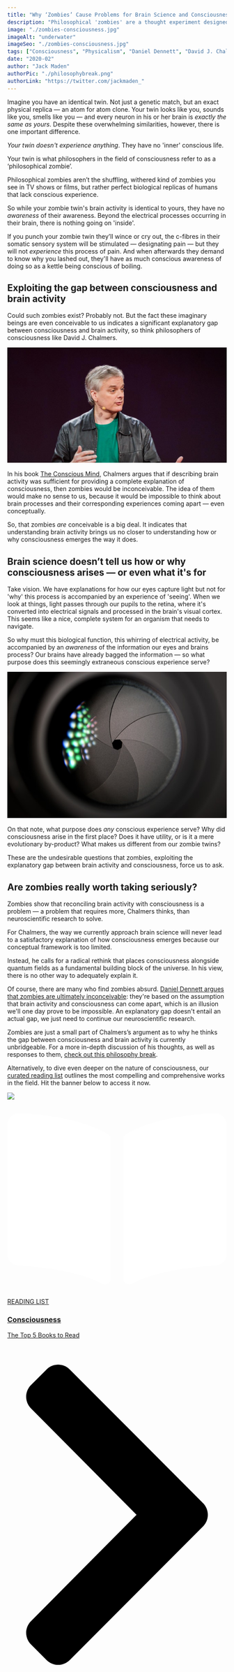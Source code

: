 ```yaml
---
title: "Why ‘Zombies’ Cause Problems for Brain Science and Consciousness"
description: "Philosophical 'zombies' are a thought experiment designed to illuminate problems with the science of the brain. This article introduces your zombie twin — an identical, non-conscious version of you."
image: "./zombies-consciousness.jpg"
imageAlt: "underwater"
imageSeo: "./zombies-consciousness.jpg"
tags: ["Consciousness", "Physicalism", "Daniel Dennett", "David J. Chalmers"]
date: "2020-02"
author: "Jack Maden"
authorPic: "./philosophybreak.png"
authorLink: "https://twitter.com/jackmaden_"
---
```

<span class="big-letter">I</span>magine you have an identical twin. Not just a genetic match, but an exact physical replica — an atom for atom clone. Your twin looks like you, sounds like you, smells like you — and every neuron in his or her brain is <i>exactly the same as yours</i>. Despite these overwhelming similarities, however, there is one important difference. 

_Your twin doesn't experience anything_. They have no 'inner' conscious life.

Your twin is what philosophers in the field of consciousness refer to as a ‘philosophical zombie’. 

Philosophical zombies aren’t the shuffling, withered kind of zombies you see in TV shows or films, but rather perfect biological replicas of humans that lack conscious experience. 

So while your zombie twin's brain activity is identical to yours, they have no _awareness_ of their awareness. Beyond the electrical processes occurring in their brain, there is nothing going on 'inside'.  

If you punch your zombie twin they’ll wince or cry out, the c-fibres in their somatic sensory system will be stimulated — designating pain — but they will not _experience_ this process of pain. And when afterwards they demand to know why you lashed out, they'll have as much conscious awareness of doing so as a kettle being conscious of boiling.

## Exploiting the gap between consciousness and brain activity

<span class="big-letter">C</span>ould such zombies exist? Probably not. But the fact these imaginary beings are even conceivable to us indicates a significant explanatory gap between consciousness and brain activity, so think philosophers of consciousness like David J. Chalmers. 

![David J. Chalmers consciousness](./davidjchalmers.jpg "David J. Chalmers: the bad boy rock star of the consciousness world.")

In his book [The Conscious Mind](http://www.amazon.com/gp/product/0195117891/ref=as_li_tl?ie=UTF8&tag=philosophybre-20&camp=1789&creative=9325&linkCode=as2&creativeASIN=0195117891&linkId=17c460a9634b6fbce9ec8a22d88884e9), Chalmers argues that if describing brain activity was sufficient for providing a complete explanation of consciousness, then zombies would be inconceivable. The idea of them would make no sense to us, because it would be impossible to think about brain processes and their corresponding experiences coming apart — even conceptually.

So, that zombies _are_ conceivable is a big deal. It indicates that understanding brain activity brings us no closer to understanding how or why consciousness emerges the way it does. 

## Brain science doesn’t tell us how or why consciousness arises — or even what it's for

<span class="big-letter">T</span>ake vision. We have explanations for how our eyes capture light but not for 'why' this process is accompanied by an experience of 'seeing'. When we look at things, light passes through our pupils to the retina, where it's converted into electrical signals and processed in the brain's visual cortex. This seems like a nice, complete system for an organism that needs to navigate. 

So why must this biological function, this whirring of electrical activity, be accompanied by an <i>awareness</i> of the information our eyes and brains process? Our brains have already bagged the information — so what purpose does this seemingly extraneous conscious experience serve? 

![cameras consciousness](./camera-consciousness.jpg "Do cameras experience the images they capture?")

On that note, what purpose does _any_ conscious experience serve? Why did consciousness arise in the first place? Does it have utility, or is it a mere evolutionary by-product? What makes us different from our zombie twins? 

These are the undesirable questions that zombies, exploiting the explanatory gap between brain activity and consciousness, force us to ask. 

## Are zombies really worth taking seriously?

<span class="big-letter">Z</span>ombies show that reconciling brain activity with consciousness is a problem — a problem that requires more, Chalmers thinks, than neuroscientific research to solve.

For Chalmers, the way we currently approach brain science will never lead to a satisfactory explanation of how consciousness emerges because our conceptual framework is too limited. 

Instead, he calls for a radical rethink that places consciousness alongside quantum fields as a fundamental building block of the universe. In his view, there is no other way to adequately explain it.

Of course, there are many who find zombies absurd. [Daniel Dennett argues that zombies are ultimately inconceivable](/articles/what-is-consciousness/): they're based on the assumption that brain activity and consciousness can come apart, which is an illusion we'll one day prove to be impossible. An explanatory gap doesn't entail an actual gap, we just need to continue our neuroscientific research.

Zombies are just a small part of Chalmers’s argument as to why he thinks the gap between consciousness and brain activity is currently unbridgeable. For a more in-depth discussion of his thoughts, as well as responses to them, [check out this philosophy break](/articles/what-is-consciousness).

Alternatively, to dive even deeper on the nature of consciousness, our [curated reading list](/reading-lists/consciousness/) outlines the most compelling and comprehensive works in the field. Hit the banner below to access it now.

<a class="reading-list cta" href="/reading-lists/consciousness/">
    <img class="title-img" src="/consciousnesslist.jpg"/>
    <div class="darkener"></div>
    <div class="reading-list-title">
        <span class="tag time"><svg xmlns="http://www.w3.org/2000/svg" viewBox="0 0 576 512"><path fill="#fff" d="M542.22 32.05c-54.8 3.11-163.72 14.43-230.96 55.59-4.64 2.84-7.27 7.89-7.27 13.17v363.87c0 11.55 12.63 18.85 23.28 13.49 69.18-34.82 169.23-44.32 218.7-46.92 16.89-.89 30.02-14.43 30.02-30.66V62.75c.01-17.71-15.35-31.74-33.77-30.7zM264.73 87.64C197.5 46.48 88.58 35.17 33.78 32.05 15.36 31.01 0 45.04 0 62.75V400.6c0 16.24 13.13 29.78 30.02 30.66 49.49 2.6 149.59 12.11 218.77 46.95 10.62 5.35 23.21-1.94 23.21-13.46V100.63c0-5.29-2.62-10.14-7.27-12.99z"/></svg>READING LIST</span>
        <div class="separator reading-list banner"></div>
        <h3>Consciousness</h3>
        <p style="margin: 0;">The Top 5 Books to Read</p>
    </div>    
    <svg class="cta swing" xmlns="http://www.w3.org/2000/svg" viewBox="0 0 320 512"><path d="M285.476 272.971L91.132 467.314c-9.373 9.373-24.569 9.373-33.941 0l-22.667-22.667c-9.357-9.357-9.375-24.522-.04-33.901L188.505 256 34.484 101.255c-9.335-9.379-9.317-24.544.04-33.901l22.667-22.667c9.373-9.373 24.569-9.373 33.941 0L285.475 239.03c9.373 9.372 9.373 24.568.001 33.941z"/></svg>
</a>
